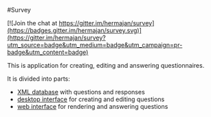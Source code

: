 #Survey

[![Join the chat at https://gitter.im/hermajan/survey](https://badges.gitter.im/hermajan/survey.svg)](https://gitter.im/hermajan/survey?utm_source=badge&utm_medium=badge&utm_campaign=pr-badge&utm_content=badge)

This is application for creating, editing and answering questionnaires.

It is divided into parts:
* [XML database](https://github.com/hermajan/survey/wiki/XML-database) with questions and responses
* [desktop interface](https://github.com/hermajan/survey/wiki/Desktop-Interface) for creating and editing questions
* [web interface](https://github.com/hermajan/survey/wiki/Web-interface) for rendering and answering questions
